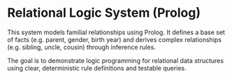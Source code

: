 # Relational Logic System (Prolog)

This system models familial relationships using Prolog. It defines a base set of facts (e.g. parent, gender, birth year) and derives complex relationships (e.g. sibling, uncle, cousin) through inference rules. 

The goal is to demonstrate logic programming for relational data structures using clear, deterministic rule definitions and testable queries.
